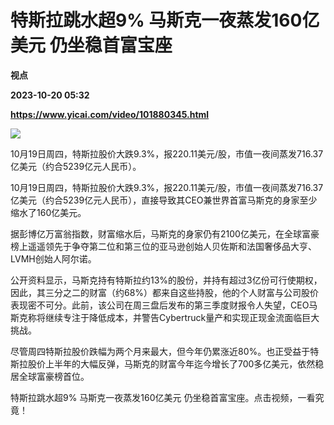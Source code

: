 # 特斯拉跳水超9% 马斯克一夜蒸发160亿美元 仍坐稳首富宝座
**视点**

**2023-10-20 05:32**

**https://www.yicai.com/video/101880345.html**

![](http://imgcdn.yicai.com/vms-new/2023/10/cd85644f-e948-4e64-bf02-7be8407d4f5b.png) 

10月19日周四，特斯拉股价大跌9.3%，报220.11美元/股，市值一夜间蒸发716.37亿美元（约合5239亿元人民币）。

10月19日周四，特斯拉股价大跌9.3%，报220.11美元/股，市值一夜间蒸发716.37亿美元（约合5239亿元人民币），直接导致其CEO兼世界首富马斯克的身家至少缩水了160亿美元。

据彭博亿万富翁指数，财富缩水后，马斯克的身家仍有2100亿美元，在全球富豪榜上遥遥领先于争夺第二位和第三位的亚马逊创始人贝佐斯和法国奢侈品大亨、LVMH创始人阿尔诺。

公开资料显示，马斯克持有特斯拉约13%的股份，并持有超过3亿份可行使期权，因此，其三分之二的财富（约68%）都来自这些持股，他的个人财富与公司股价表现密不可分。此前，该公司在周三盘后发布的第三季度财报令人失望，CEO马斯克称将继续专注于降低成本，并警告Cybertruck量产和实现正现金流面临巨大挑战。

尽管周四特斯拉股价跌幅为两个月来最大，但今年仍累涨近80%。也正受益于特斯拉股价上半年的大幅反弹，马斯克的财富今年迄今增长了700多亿美元，依然稳居全球富豪榜首位。

特斯拉跳水超9% 马斯克一夜蒸发160亿美元 仍坐稳首富宝座。点击视频，一看究竟！